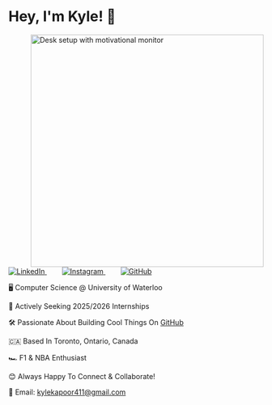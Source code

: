 # Hey, I'm Kyle! 👋

<img align="right" width="460" src="https://images.unsplash.com/photo-1503437313881-503a91226402?q=80&w=2832&auto=format&fit=crop&ixlib=rb-4.0.3&ixid=M3wxMjA3fDB8MHxwaG90by1wYWdlfHx8fGVufDB8fHx8fA%3D%3D" alt="Desk setup with motivational monitor">

<p align="left">
  <a href="https://www.linkedin.com/in/kylekapoor/">
    <img src="https://img.shields.io/badge/-LinkedIn-%233781da" alt="LinkedIn"/>
  </a>
  <span style="margin-right: 30px;"></span>
  <a href="https://www.instagram.com/kyle_kapoor/">
    <img src="https://img.shields.io/badge/-Instagram-%23E4405F" alt="Instagram"/>
  </a>
  <span style="margin-right: 30px;"></span>
  <a href="https://github.com/kylekapoor?tab=repositories">
    <img src="https://img.shields.io/badge/-GitHub-%23121011" alt="GitHub"/>
  </a>
</p>

🖥️ Computer Science @ University of Waterloo

🚀 Actively Seeking 2025/2026 Internships

🛠️ Passionate About Building Cool Things On [GitHub](https://github.com/kylekapoor?tab=repositories)  

🇨🇦 Based In Toronto, Ontario, Canada  

🏎️ F1 & NBA Enthusiast  

😊 Always Happy To Connect & Collaborate!  

📧 Email: [kylekapoor411@gmail.com](mailto:kylekapoor411@gmail.com)
